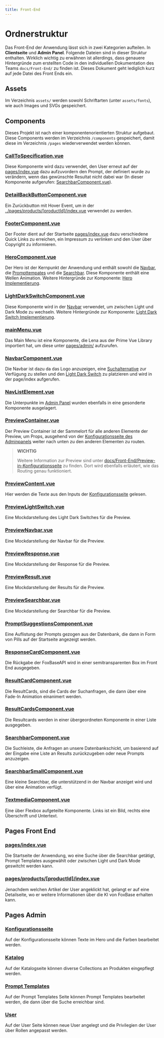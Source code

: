```yaml
---
title: Front-End
---
```


# Ordnerstruktur

Das Front-End der Anwendung lässt sich in zwei Kategorien aufteilen. In **Clientseite** und **Admin Panel**. Folgende Dateien sind in dieser Struktur enthalten. Wirklich wichtig zu erwähnen ist allerdings, dass genauere Hintergründe zum erstellten Code in den individuellen Dokumentation des Teams `docs/Front-End/` zu finden ist. Dieses Dokument geht lediglich kurz auf jede Datei des Front Ends ein.

## Assets

Im Verzeichnis `assets/` werden sowohl Schriftarten (unter `assets/fonts`), wie auch Images und SVGs gespeichert.

## Components

Dieses Projekt ist nach einer komponentenorientierten Struktur aufgebaut. Diese Components werden im Verzeichnis `/components` gespeichert, damit diese im Verzeichnis `/pages` wiederverwendet werden können.

### [CallToSpecification.vue](../components/CallToSpecification.vue)

Diese Komponente wird dazu verwendet, den User erneut auf der [pages/index.vue](../pages/index.vue) dazu aufzuvordern den Prompt, der definiert wurde zu verändern, wenn das gewünschte Resultat nicht dabei war (In dieser Komponente aufgerufen: [SearchbarComponent.vue](../components/SearchbarComponent.vue)).

### [DetailBackButtonComponent.vue](../components/DetailBackButtonComponent.vue)

Ein Zurückbutton mit Hover Event, um in der [../pages/products/[productId]/index.vue](../pages/products/[productId]/index.vue) verwendet zu werden.

### [FooterComponent.vue](../components/FooterComponent.vue)

Der Footer dient auf der Startseite [pages/index.vue](../pages/index.vue) dazu verschiedene Quick Links zu erreichen, ein Impressum zu verlinken und den User über Copyright zu informieren.

### [HeroComponent.vue](../components/HeroComponent.vue)

Der Hero ist der Kernpunkt der Anwendung und enthält sowohl die [Navbar](../components/NavbarComponent.vue), die [Prompttempates](../components/PromptSuggestionsComponent.vue) und die [Searchbar](../components/SearchbarComponent.vue). Diese Komponente enthält eine Wellen Animation.
Weitere Hintergründe zur Komponente: [Hero Implementierung](./Front-End/Hero-Implementierung).

### [LightDarkSwitchComponent.vue](../components/LightDarkSwitchComponent.vue)

Diese Komponente wird in der [Navbar](../components/NavbarComponent.vue) verwendet, um zwischen Light und Dark Mode zu wechseln. Weitere Hintergründe zur Komponente: [Light Dark Switch Implementierung](./Front-End/Light-Dark-Switch-Button).

### [mainMenu.vue](../components/mainMenu.vue)

Das Main Menu ist eine Komponente, die Lena aus der Prime Vue Library importiert hat, um diese unter [pages/admin/](../pages/admin/) aufzurufen.

### [NavbarComponent.vue](../components/NavbarComponent.vue)

Die Navbar ist dazu da das Logo anzuzeigen, eine [Suchalternative](../components/SearchbarSmallComponent.vue) zur Verfügung zu stellen und den [Light Dark Switch](../components/LightDarkSwitchComponent.vue) zu platzieren und wird in der page/index aufgerufen.

### [NavListElement.vue](../components/NavListElement.vue)

Die Unterpunkte im [Admin Panel](../pages/admin/index.vue) wurden ebenfalls in eine gesonderte Komponente ausgelagert.

### [PreviewContainer.vue](../components/PreviewContainer.vue)

Der Preview Container ist der Sammelort für alle anderen Elemente der Preview, um Props, ausgehend von der [Konfigurationsseite des Adminpanels](../pages/admin/index.vue) weiter nach unten zu den anderen Elementen zu routen.

> **WICHTIG**
>
> Weitere Information zur Preview sind unter [docs/Front-End/Preview-in-Konfigurationsseite](./Front-End/Preview-in-Konfigurationsseite) zu finden. Dort wird ebenfalls erläutert, wie das Routing genau funktioniert.

### [PreviewContent.vue](../components/PreviewContent.vue)

Hier werden die Texte aus den Inputs der [Konfigurationsseite](../pages/admin/index.vue) gelesen.

### [PreviewLightSwitch.vue](../components/PreviewLightSwitch.vue)

Eine Mockdarstellung des Light Dark Switches für die Preview.

### [PreviewNavbar.vue](../components/PreviewNavbar.vue)

Eine Mockdarstellung der Navbar für die Preview.

### [PreviewResponse.vue](../components/PreviewResponse.vue)

Eine Mockdarstellung der Response für die Preview.

### [PreviewResult.vue](../components/PreviewResult.vue)

Eine Mockdarstellung der Results für die Preview.

### [PreviewSearchbar.vue](../components/PreviewSearchbar.vue)

Eine Mockdarstellung der Searchbar für die Preview.

### [PromptSuggestionsComponent.vue](../components/PromptSuggestionsComponent.vue)

Eine Auflistung der Prompts gezogen aus der Datenbank, die dann in Form von Pills auf der Startseite angezeigt werden.

### [ResponseCardComponent.vue](../components/ResponseCardComponent.vue)

Die Rückgabe der FoxBaseAPI wird in einer semitransparenten Box im Front End ausgegeben.

### [ResultCardComponent.vue](../components/ResultCardComponent.vue)

Die ResultCards, sind die Cards der Suchanfragen, die dann über eine Fade-In Animation einanimert werden.

### [ResultCardsComponent.vue](../components/ResultCardsComponent.vue)

Die Resultcards werden in einer übergeordneten Komponente in einer Liste ausgegeben.

### [SearchbarComponent.vue](../components/SearchbarComponent.vue)

Die Suchleiste, die Anfragen an unsere Datenbankschickt, um basierend auf der Eingabe eine Liste an Results zurückzugeben oder neue Prompts anzuzeigen.

### [SearchbarSmallComponent.vue](../components/SearchbarSmallComponent.vue)

Eine kleine Searchbar, die unterstützend in der Navbar anzeiget wird und über eine Animation verfügt.

### [TextmediaComponent.vue](../components/TextmediaComponent.vue)

Eine über Flexbox aufgeteilte Komponente. Links ist ein Bild, rechts eine Überschrift und Untertext.

## Pages Front End

### [pages/index.vue](../pages/index.vue)

Die Startseite der Anwendung, wo eine Suche über die Searchbar getätigt, Prompt Templates ausgewählt oder zwischen Light und Dark Mode geswitcht werden kann.

### [pages/products/[productId]/index.vue](../pages/products/[productId]/index.vue)

Jenachdem welchen Artikel der User angeklickt hat, gelangt er auf eine Detailseite, wo er weitere Informationen über die KI von FoxBase erhalten kann.

## Pages Admin

### [Konfigurationsseite](../pages/admin/index.vue)

Auf der Konfigurationsseite können Texte im Hero und die Farben bearbeitet werden.

### [Katalog](../pages/admin/catalog/index.vue)

Auf der Katalogseite können diverse Collections an Produkten eingepflegt werden.

### [Prompt Templates](../pages/admin/prompt-templates/index.vue)

Auf der Prompt Templates Seite können Prompt Templates bearbeitet werden, die dann über die Suche erreichbar sind.

### [User](../pages/admin/user/index.vue)

Auf der User Seite können neue User angelegt und die Privilegien der User über Rollen angepasst werden.
